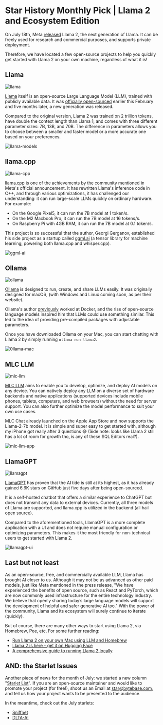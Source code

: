 # Star History Monthly Pick | Llama 2 and Ecosystem Edition

On July 18th, Meta [released](https://ai.meta.com/blog/llama-2/) Llama 2, the next generation of Llama. It can be freely used for research and commercial purposes, and supports private deployment.

Therefore, we have located a few open-source projects to help you quickly get started with Llama 2 on your own machine, regardless of what it is!

## Llama

![llama](/assets/blog/llama2/llama.webp)

[Llama](https://github.com/facebookresearch/llama) itself is an open-source Large Language Model (LLM), trained with publicly available data. It was [officially open-sourced](https://ai.meta.com/blog/large-language-model-llama-meta-ai/) earlier this February and five months later, a new generation was released.

Compared to the original version, Llama 2 was trained on 2 trillion tokens, have double the context length than Llama 1, and comes with three different parameter sizes: 7B, 13B, and 70B. The difference in parameters allows you to choose between a smaller and faster model or a more accurate one based on your preferences.

![llama-models](/assets/blog/llama2/llama-models.webp)

## llama.cpp

![llama-cpp](/assets/blog/llama2/llama-cpp.webp)

[llama.cpp](https://github.com/ggerganov/llama.cpp) is one of the achievements by the community mentioned in Meta's official announcement. It has rewritten Llama's inference code in C++, and through various optimizations, it has challenged our understanding: it can run large-scale LLMs quickly on ordinary hardware. For example:

-   On the Google Pixel5, it can run the 7B model at 1 token/s.
-   On the M2 Macbook Pro, it can run the 7B model at 16 tokens/s.
-   On Raspberry Pi with 4GB RAM, it can run the 7B model at 0.1 token/s.

This project is so successful that the author, Georgi Gerganov, established his side project as a startup called [ggml.ai](http://ggml.ai) (a tensor library for machine learning, powering both llama.cpp and whisper.cpp).

![ggml-ai](/assets/blog/llama2/ggml-ai.webp)

## Ollama

![ollama](/assets/blog/llama2/ollama.webp)

[Ollama](https://github.com/jmorganca/ollama) is designed to run, create, and share LLMs easily. It was originally designed for macOS, (with Windows and Linux coming soon, as per their website).

Ollama's author [previously](https://news.ycombinator.com/item?id=36802582) worked at Docker, and the rise of open-source language models inspired him that LLMs could use something similar. This led to the idea of providing pre-compiled packages with adjustable parameters.

Once you have downloaded Ollama on your Mac, you can start chatting with Llama 2 by simply running `ollama run llama2`.

![0llama-mac](/assets/blog/llama2/ollama-mac.webp)

## MLC LLM

![mlc-llm](/assets/blog/llama2/mlc-llm.webp)

[MLC LLM](https://github.com/mlc-ai/mlc-llm) aims to enable you to develop, optimize, and deploy AI models on any device. You can natively deploy any LLM on a diverse set of hardware backends and native applications (supported devices include mobile phones, tablets, computers, and web browsers) without the need for server support. You can also further optimize the model performance to suit your own use cases.

MLC Chat already launched on the Apple App Store and now supports the Llama-2-7b model. It is simple and super easy to get started with, although my iPhone got really after 3 questions 😅 (Side note: looks like Llama 2 still has a lot of room for growth tho, is any of these SQL Editors real?).

![mlc-llm-app](/assets/blog/llama2/mlc-llm-app.webp)

## LlamaGPT

![llamagpt](/assets/blog/llama2/llamagpt.webp)

[LlamaGPT](https://github.com/getumbrel/llama-gpt) has proven that the AI tide is still at its highest, as it has already gained 6.6K stars on GitHub just five days after being open-sourced.

It is a self-hosted chatbot that offers a similar experience to ChatGPT but does not transmit any data to external devices. Currently, all three models of Llama are supported, and llama.cpp is utilized in the backend (all hail open source).

Compared to the aforementioned tools, LlamaGPT is a more complete application with a UI and does not require manual configuration or optimizing parameters. This makes it the most friendly for non-technical users to get started with Llama 2.

![llamagpt-ui](/assets/blog/llama2/llamagpt-ui.webp)

## Last but not least

As an open-source, free, and commercially available LLM, Llama has brought AI closer to us. Although it may not be as advanced as other paid models, just like Meta mentioned in the press release, "We have experienced the benefits of open source, such as React and PyTorch, which are now commonly used infrastructure for the entire technology industry. We believe that openly sharing today’s large language models will support the development of helpful and safer generative AI too." With the power of the community, Llama and its ecosystem will surely continue to iterate (quickly).

But of course, there are many other ways to start using Llama 2, via Homebrew, Poe, etc. For some further reading:

-   [Run Llama 2 on your own Mac using LLM and Homebrew](https://simonwillison.net/2023/Aug/1/llama-2-mac/)
-   [Llama 2 is here - get it on Hugging Face](https://huggingface.co/blog/llama2)
-   [A comprehensive guide to running Llama 2 locally](https://replicate.com/blog/run-llama-locally)

## AND: the Starlet Issues

Another piece of news for the month of July: we started a new column "[Starlet List](/blog/list-your-open-source-project)". If you are an open-source maintainer and would like to promote your project (for free!), shoot us an Email at [star@bytebase.com](mailto:star@bytebase.com), and tell us how your project wants to be presented to the audience.

In the meantime, check out the July starlets:

-   [Sniffnet](/blog/sniffnet)
-   [DLTA-AI](/blog/dlta-ai)
